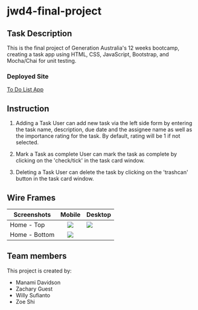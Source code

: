 # jwd4-final-project

## Task Description
This is the final project of Generation Australia's 12 weeks bootcamp, creating a task app using HTML, CSS, JavaScript, Bootstrap, and Mocha/Chai for unit testing.

### Deployed Site
[To Do List App](https://jwd4-todolist-app.netlify.app/)

## Instruction
1. Adding a Task
   User can add new task via the left side form by entering the task name, description, due date and the assignee name as well as the importance rating for the task. By default, rating will be 1 if not selected.

2. Mark a Task as complete
   User can mark the task as complete by clicking on the 'check/tick' in the task card window.

3. Deleting a Task
   User can delete the task by clicking on the 'trashcan' button in the task card window.


## Wire Frames
| Screenshots         |              Mobile            |           Desktop             |
| ------------------- |:------------------------------:| ----------------------------- | 
| Home - Top          | ![](./assets/mobile-img-1.png) | ![](./assets/desktop-img.png) | 
| Home - Bottom       | ![](./assets/mobile-img-2.png) | ![]() |

## Team members
This project is created by:
- Manami Davidson
- Zachary Guest
- Willy Sufianto
- Zoe Shi
